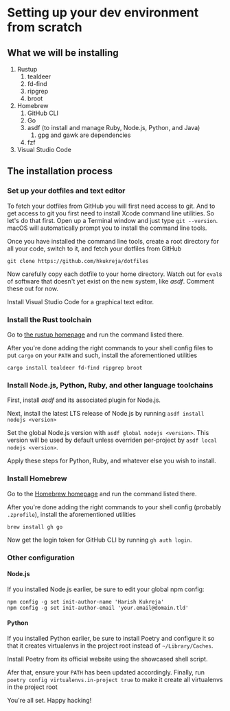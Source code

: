 # Setting up your dev environment from scratch

## What we will be installing

1. Rustup
    1. tealdeer
    1. fd-find
    1. ripgrep
    1. broot
1. Homebrew
    1. GitHub CLI
    1. Go
    1. asdf (to install and manage Ruby, Node.js, Python, and Java)
        1. gpg and gawk are dependencies
    1. fzf
1. Visual Studio Code

## The installation process

### Set up your dotfiles and text editor

To fetch your dotfiles from GitHub you will first need access to git.
And to get access to git you first need to install Xcode command line utilities.
So let's do that first.
Open up a Terminal window and just type `git --version`. macOS will automatically prompt you to install the command line tools.

Once you have installed the command line tools, create a root directory for all your code, switch to it, and fetch your dotfiles from GitHub

```shell
git clone https://github.com/hkukreja/dotfiles
```

Now carefully copy each dotfile to your home directory. Watch out for `eval`s of software that doesn't yet exist on the new system, like *asdf*. Comment these out for now.

Install Visual Studio Code for a graphical text editor.

### Install the Rust toolchain

Go to [the rustup homepage](rustup.rs) and run the command listed there.

After you're done adding the right commands to your shell config files to put `cargo` on your `PATH` and such, install the aforementioned utilities

```shell
cargo install tealdeer fd-find ripgrep broot
```

### Install Node.js, Python, Ruby, and other language toolchains

First, install *asdf* and its associated plugin for Node.js.

Next, install the latest LTS release of Node.js by running `asdf install nodejs <version>`

Set the global Node.js version with `asdf global nodejs <version>`.
This version will be used by default unless overriden per-project by `asdf local nodejs <version>`.

Apply these steps for Python, Ruby, and whatever else you wish to install.

### Install Homebrew

Go to the [Homebrew homepage](brew.sh) and run the command listed there.

After you're done adding the right commands to your shell config (probably `.zprofile`), install the aforementioned utilities

```shell
brew install gh go
```

Now get the login token for GitHub CLI by running `gh auth login`.

### Other configuration

#### Node.js

If you installed Node.js earlier, be sure to edit your global npm config:

```shell
npm config -g set init-author-name 'Harish Kukreja'
npm config -g set init-author-email 'your.email@domain.tld'
```

#### Python

If you installed Python earlier, be sure to install Poetry and configure it so that it creates virtualenvs in the project root instead of `~/Library/Caches`.

Install Poetry from its official website using the showcased shell script.

Afer that, ensure your `PATH` has been updated accordingly.
Finally, run `poetry config virtualenvs.in-project true` to make it create all virtualenvs in the project root

You're all set. Happy hacking!
